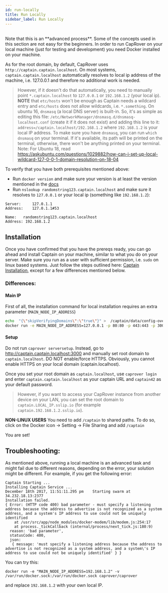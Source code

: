 ```yaml
---
id: run-locally
title: Run Locally
sidebar_label: Run Locally
---
```


<br/>
Note that this is an **advanced process**. Some of the concepts used in this section are not easy for the beginners. In order to run CapRover on your local machine (just for testing and development) you need Docker installed on your machine.

As for the root domain, by default, CapRover uses `http://captain.captain.localhost`. On most systems, `captain.captain.localhost` automatically resolves to local ip address of the machine, i.e. 127.0.0.1 and therefore no additional work is needed.

> However, if it doesn't do that automatically, you need to manually point `*.captain.localhost` to `127.0.0.1` or `192.168.1.2` (your local ip). **NOTE** that `etc/hosts` won't be enough as Captain needs a wildcard entry and `etc/hosts` does not allow wildcards, i.e. `*.something`. On ubuntu 16, `dnsmasq` (a local DNS server) is built-in. So, it's as simple as editing this file: `/etc/NetworkManager/dnsmasq.d/dnsmasq-localhost.conf` (create it if it does not exist) and adding this line to it: `address=/captain.localhost/192.168.1.2` where `192.168.1.2` is your local IP address. To make sure you have `dnsmasq`, you can run `which dnsmasq` on your terminal. If it's available, its path will be printed on the terminal, otherwise, there won't be anything printed on your terminal.
Note: For Ubuntu 18, read https://askubuntu.com/questions/1029882/how-can-i-set-up-local-wildcard-127-0-0-1-domain-resolution-on-18-04


To verify that you have both prerequisites mentioned above:
- Run `docker version` and make sure your version is at least the version mentioned in the [docs](get-started.md#c-install-docker-on-server-at-least-version-1706x) 
- Run `nslookup randomstring123.captain.localhost` and make sure it resolves to `127.0.0.1` or your local ip (something like `192.168.1.2`):
```
Server:		127.0.1.1
Address:	127.0.1.1#53

Name:	randomstring123.captain.localhost
Address: 192.168.1.2
```

## Installation

Once you have confirmed that you have the prereqs ready, you can go ahead and install Captain on your machine, similar to what you do on your server. Make sure you run as a user with sufficient permission, i.e. `sudo` on linux based systems. Just follow the steps outlined here: [Captain Installation](get-started#step-1-captain-installation), except for a few differences mentioned below.

### Differences:

#### Main IP
First of all, the installation command for local installation requires an extra parameter (`MAIN_NODE_IP_ADDRESS`)
```bash
echo  "{\"skipVerifyingDomains\":\"true\"}" >  /captain/data/config-override.json
docker run -e MAIN_NODE_IP_ADDRESS=127.0.0.1 -p 80:80 -p 443:443 -p 3000:3000 -v /var/run/docker.sock:/var/run/docker.sock -v /captain:/captain caprover/caprover
```

#### Setup

Do not run `caprover serversetup`. Instead, go to http://captain.captain.localhost:3000 and manually set root domain to `captain.localhost`. DO NOT enable/force HTTPS. Obviously, you cannot enable HTTPS on your local domain (captain.localhost).

Once you set your root domain as `captain.localhost`, use `caprover login` and enter `captain.captain.localhost` as your captain URL and `captain42` as your default password. 

> However, if you want to access your CapRover instance from another device on your LAN, you can set the root domain to `captain.LOCAL_IP.sslip.io` (for example `captain.192.168.1.2.sslip.io`).

**NON-LINUX USERS**
You need to add `/captain` to shared paths.
To do so, click on the Docker icon -> Setting -> File Sharing and add `/captain`



You are set!


## Troubleshooting:


As mentioned above, running a local machine is an advanced task and might fail due to different reasons, depending on the error, your solution might be different. For example, if you get the following error:

```
Captain Starting ...
Installing Captain Service ...
December 18th 2017, 11:51:11.295 pm    Starting swarm at 34.232.18.13:2377
Installation failed.
{ Error: (HTTP code 400) bad parameter - must specify a listening address because the address to advertise is not recognized as a system address, and a system's IP address to use could not be uniquely identified
    at /usr/src/app/node_modules/docker-modem/lib/modem.js:254:17
    at process._tickCallback (internal/process/next_tick.js:180:9)
  reason: 'bad parameter',
  statusCode: 400,
  json:
   { message: 'must specify a listening address because the address to advertise is not recognized as a system address, and a system\'s IP address to use could not be uniquely identified' } }
```
You can try this:

```
docker run -e "MAIN_NODE_IP_ADDRESS=192.168.1.2" -v /var/run/docker.sock:/var/run/docker.sock caprover/caprover
```

and replace `192.168.1.2` with your own local IP.
